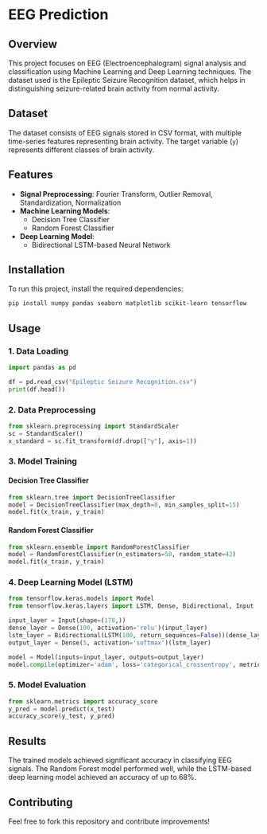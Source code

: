
# EEG Prediction

## Overview
This project focuses on EEG (Electroencephalogram) signal analysis and classification using Machine Learning and Deep Learning techniques. The dataset used is the Epileptic Seizure Recognition dataset, which helps in distinguishing seizure-related brain activity from normal activity.

## Dataset
The dataset consists of EEG signals stored in CSV format, with multiple time-series features representing brain activity. The target variable (`y`) represents different classes of brain activity.

## Features
- **Signal Preprocessing**: Fourier Transform, Outlier Removal, Standardization, Normalization
- **Machine Learning Models**:
  - Decision Tree Classifier
  - Random Forest Classifier
- **Deep Learning Model**:
  - Bidirectional LSTM-based Neural Network

## Installation
To run this project, install the required dependencies:
```bash
pip install numpy pandas seaborn matplotlib scikit-learn tensorflow
```

## Usage
### 1. Data Loading
```python
import pandas as pd

df = pd.read_csv("Epileptic Seizure Recognition.csv")
print(df.head())
```

### 2. Data Preprocessing
```python
from sklearn.preprocessing import StandardScaler
sc = StandardScaler()
x_standard = sc.fit_transform(df.drop(["y"], axis=1))
```

### 3. Model Training
#### Decision Tree Classifier
```python
from sklearn.tree import DecisionTreeClassifier
model = DecisionTreeClassifier(max_depth=8, min_samples_split=15)
model.fit(x_train, y_train)
```
#### Random Forest Classifier
```python
from sklearn.ensemble import RandomForestClassifier
model = RandomForestClassifier(n_estimators=50, random_state=42)
model.fit(x_train, y_train)
```

### 4. Deep Learning Model (LSTM)
```python
from tensorflow.keras.models import Model
from tensorflow.keras.layers import LSTM, Dense, Bidirectional, Input

input_layer = Input(shape=(178,))
dense_layer = Dense(100, activation='relu')(input_layer)
lstm_layer = Bidirectional(LSTM(100, return_sequences=False))(dense_layer)
output_layer = Dense(5, activation='softmax')(lstm_layer)

model = Model(inputs=input_layer, outputs=output_layer)
model.compile(optimizer='adam', loss='categorical_crossentropy', metrics=['accuracy'])
```

### 5. Model Evaluation
```python
from sklearn.metrics import accuracy_score
y_pred = model.predict(x_test)
accuracy_score(y_test, y_pred)
```

## Results
The trained models achieved significant accuracy in classifying EEG signals. The Random Forest model performed well, while the LSTM-based deep learning model achieved an accuracy of up to 68%.

## Contributing
Feel free to fork this repository and contribute improvements!


